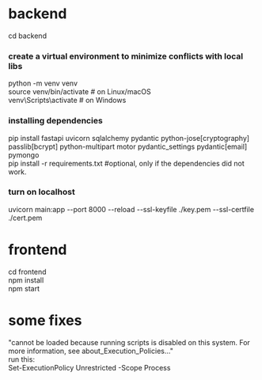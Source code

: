 # backend
cd backend<br>
### create a virtual environment to minimize conflicts with local libs
python -m venv venv<br>
source venv/bin/activate  # on Linux/macOS<br>
venv\Scripts\activate     # on Windows<br>
### installing dependencies
pip install fastapi uvicorn sqlalchemy pydantic python-jose[cryptography] passlib[bcrypt] python-multipart motor pydantic_settings pydantic[email] pymongo<br>
pip install -r requirements.txt #optional, only if the dependencies did not work.<br>
### turn on localhost
uvicorn main:app --port 8000 --reload --ssl-keyfile ./key.pem --ssl-certfile ./cert.pem<br>

# frontend
cd frontend<br>
npm install<br>
npm start<br>

# some fixes
"cannot be loaded because running scripts is disabled on this system. For more information, see about_Execution_Policies..."<br>
run this:<br>
Set-ExecutionPolicy Unrestricted -Scope Process<br>